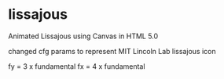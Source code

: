 # lissajous

Animated Lissajous using Canvas in HTML 5.0

changed cfg params to represent MIT Lincoln Lab lissajous icon

fy = 3 x fundamental
fx = 4 x fundamental
